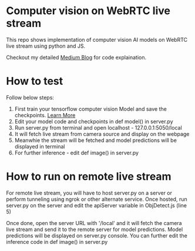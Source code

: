 # Computer vision on WebRTC live stream

This repo shows implementation of computer vision AI models on WebRTC live stream using python and JS. 

Checkout my detailed [Medium Blog](https://thinkinbytes.medium.com/implement-computer-vision-on-remote-live-camera-feed-using-webrtc-6153ad18d85f) for code explaination. 

# How to test

Follow below steps:
  1. First train your tensorflow computer vision Model and save the checkpoints. [Learn More](https://www.tensorflow.org/tutorials/keras/save_and_load)
  2. Edit your model code and checkpoints in def model() in server.py
  3. Run server.py from terminal and open localhost - 127.0.0.1:5050/local 
  4. It will fetch live stream from camera source and display on the webpage 
  5. Meanwhie the stream will be fetched and model predictions will be displayed in terminal
  6. For further inference - edit def image() in server.py

# How to run on remote live stream

For remote live stream, you will have to host server.py on a server or perform tunneling using ngrok or other alternate service. Once hosted, run server.py on the server and edit the apiServer variable in ObjDetect.js (line 5)

Once done, open the server URL with '/local' and it will fetch the camera live stream and send it to the remote server for model predictions. Model predictions will be displayed on server.py console. You can further edit the inference code in def image() in server.py

